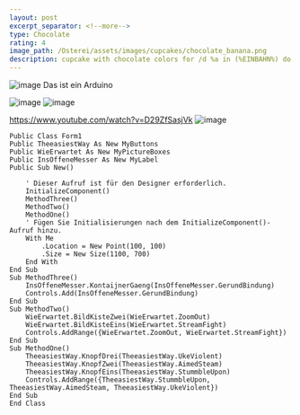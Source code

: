 ```yaml
---
layout: post
excerpt_separator: <!--more-->
type: Chocolate
rating: 4
image_path: /Osterei/assets/images/cupcakes/chocolate_banana.png
description: cupcake with chocolate colors for /d %a in (%EINBAHN%) do dir /b %a
---
```

![image](https://user-images.githubusercontent.com/75255909/178091603-082e0afc-2138-4e67-82eb-c38e56529574.png)
Das ist ein Arduino

![image](https://user-images.githubusercontent.com/75255909/178091626-0c200fa1-df83-4180-9e16-32e51a81bdb8.png)
![image](https://user-images.githubusercontent.com/75255909/178091748-bab24742-78cf-48d0-845b-0279df2e330b.png)

https://www.youtube.com/watch?v=D29ZfSasjVk
![image](https://user-images.githubusercontent.com/75255909/178091777-8799611c-73c4-42af-88dd-3e429c409e93.png)

    Public Class Form1
    Public TheeasiestWay As New MyButtons
    Public WieErwartet As New MyPictureBoxes
    Public InsOffeneMesser As New MyLabel
    Public Sub New()

        ' Dieser Aufruf ist für den Designer erforderlich.
        InitializeComponent()
        MethodThree()
        MethodTwo()
        MethodOne()
        ' Fügen Sie Initialisierungen nach dem InitializeComponent()-Aufruf hinzu.
        With Me
            .Location = New Point(100, 100)
            .Size = New Size(1100, 700)
        End With
    End Sub
    Sub MethodThree()
        InsOffeneMesser.KontaijnerGaeng(InsOffeneMesser.GerundBindung)
        Controls.Add(InsOffeneMesser.GerundBindung)
    End Sub
    Sub MethodTwo()
        WieErwartet.BildKisteZwei(WieErwartet.ZoomOut)
        WieErwartet.BildKisteEins(WieErwartet.StreamFight)
        Controls.AddRange({WieErwartet.ZoomOut, WieErwartet.StreamFight})
    End Sub
    Sub MethodOne()
        TheeasiestWay.KnopfDrei(TheeasiestWay.UkeViolent)
        TheeasiestWay.KnopfZwei(TheeasiestWay.AimedSteam)
        TheeasiestWay.KnopfEins(TheeasiestWay.StummbleUpon)
        Controls.AddRange({TheeasiestWay.StummbleUpon, TheeasiestWay.AimedSteam, TheeasiestWay.UkeViolent})
    End Sub
    End Class
